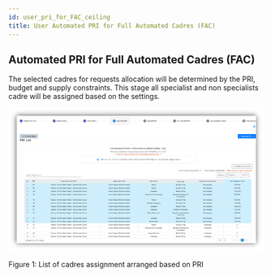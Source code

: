 ```yaml
---
id: user_pri_for_FAC_ceiling
title: User Automated PRI for Full Automated Cadres (FAC)
---
```


## Automated PRI for Full Automated Cadres (FAC)

The selected cadres for requests allocation will be determined by the PRI, budget and supply constraints. This stage all specialist and non specialists cadre will be assigned based on the settings.

![img alt](/img/automated-pri-moh-fac.png)

   Figure 1: List of cadres assignment arranged based on PRI

